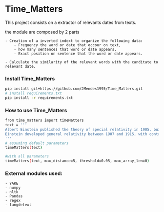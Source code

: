 
# Time_Matters


This project consists on a extractor of relevants dates from texts.

the module are composed by 2 parts

    - Creation of a inverted indext to organize the following data:
        - Frequency the word or date that occour on text,
        - how many sentences that word or date appears.
        - Exact position on sentence that the word or date appears.
        
    - Calculate the similarity of the relevant words with the canditate to relevant date.
    
    
    
 
### Install Time_Matters
``` bash
pip install git+https://github.com/JMendes1995/Time_Matters.git
# install requirements.txt
pip install -r requirements.txt
```

### How to use Time_Matters
``` bash
from time_matters import timeMatters
text = '''
Albert Einstein published the theory of special relativity in 1905, building on many theoretical results and empirical findings obtained by Albert A. Michelson, Hendrik Lorentz, Henri Poincaré and others. Max Planck, Hermann Minkowski and others did subsequent work.
Einstein developed general relativity between 1907 and 1915, with contributions by many others after 1915. The final form of general relativity was published in 1916.
'''
# assuming default parameters
timeMatters(text)

#with all parameters
timeMatters(text, max_distance=5, threshold=0.05, max_array_len=0)
```

### External modules used:
    - YAKE
    - numpy
    - nltk
    - Pandas
    - regex
    - langdetext
